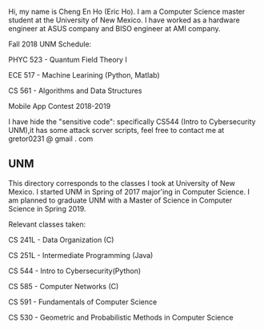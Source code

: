 Hi, my name is Cheng En Ho (Eric Ho). I am a Computer Science master student at the University of New Mexico. I have worked as a hardware engineer at ASUS company and BISO engineer at AMI company.

Fall 2018 UNM Schedule:


PHYC 523 - Quantum Field Theory I 

ECE 517 - Machine Learining (Python, Matlab)

CS 561 - Algorithms and Data Structures 

Mobile App Contest 2018-2019



I have hide the "sensitive code": specifically CS544 (Intro to Cybersecurity UNM),it has some attack scrver scripts, feel free to contact me at gretor0231 @ gmail . com

## UNM ##
This directory corresponds to the classes I took at University of New Mexico. I started UNM in Spring of 2017 major'ing in Computer Science. I am planned to graduate UNM with a Master of Science in Computer Science in Spring 2019.

Relevant classes taken:


CS 241L - Data Organization (C)

CS 251L - Intermediate Programming (Java)

CS 544  - Intro to Cybersecurity(Python)

CS 585  - Computer Networks (C)

CS 591  - Fundamentals of Computer Science

CS 530  - Geometric and Probabilistic Methods in Computer Science




